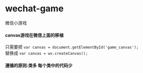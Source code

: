 # wechat-game
微信小游戏


#### canvas游戏在微信上面的移植

只需要把
`var canvas = document.getElementById('game_canvas'); `  
替换成
`var canvas = wx.createCanvas();`     


#### 遵循的原则:类多 每个类中的代码少